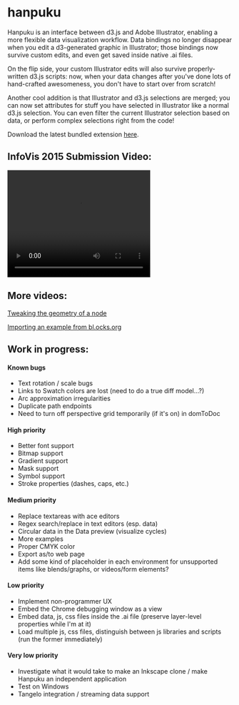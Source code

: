 # hanpuku #

Hanpuku is an interface between d3.js and Adobe Illustrator, enabling a more flexible
data visualization workflow. Data bindings no longer disappear when you edit a d3-generated
graphic in Illustrator; those bindings now survive custom edits, and even
get saved inside native .ai files.

On the flip side, your custom Illustrator edits
will also survive properly-written d3.js scripts: now, when your data changes after
you've done lots of hand-crafted awesomeness, you don't have to start over from scratch!

Another cool addition is that Illustrator and d3.js selections are merged; you can now
set attributes for stuff you have selected in Illustrator like a normal d3.js selection. You can
even filter the current Illustrator selection based on data, or perform complex selections right from
the code!

Download the latest bundled extension [here](http://www.cs.utah.edu/~abigelow/#hanpuku).

InfoVis 2015 Submission Video:
------------------------------

<video width="320" height="240" controls>
<source src="Downloads/hanpuku/hanpuku.mp4" type="video/mp4">
<source src="Downloads/hanpuku/hanpuku.ogg" type="video/ogg">
Your browser does not support the video tag.
</video>

More videos:
------------

[Tweaking the geometry of a node](http://youtu.be/xuBMgR6ElR4)

[Importing an example from bl.ocks.org](http://youtu.be/41P-h6e8OcI)


Work in progress:
-----------------
#### Known bugs
- Text rotation / scale bugs
- Links to Swatch colors are lost (need to do a true diff model...?)
- Arc approximation irregularities
- Duplicate path endpoints
- Need to turn off perspective grid temporarily (if it's on) in domToDoc

#### High priority
- Better font support
- Bitmap support
- Gradient support
- Mask support
- Symbol support
- Stroke properties (dashes, caps, etc.)

#### Medium priority
- Replace textareas with ace editors
- Regex search/replace in text editors (esp. data)
- Circular data in the Data preview (visualize cycles)
- More examples
- Proper CMYK color
- Export as/to web page
- Add some kind of placeholder in each environment for unsupported items like blends/graphs, or videos/form elements?

#### Low priority
- Implement non-programmer UX
- Embed the Chrome debugging window as a view
- Embed data, js, css files inside the .ai file (preserve layer-level properties while I'm at it)
- Load multiple js, css files, distinguish between js libraries and scripts (run the former immediately)

#### Very low priority
- Investigate what it would take to make an Inkscape clone / make Hanpuku an independent application
- Test on Windows
- Tangelo integration / streaming data support